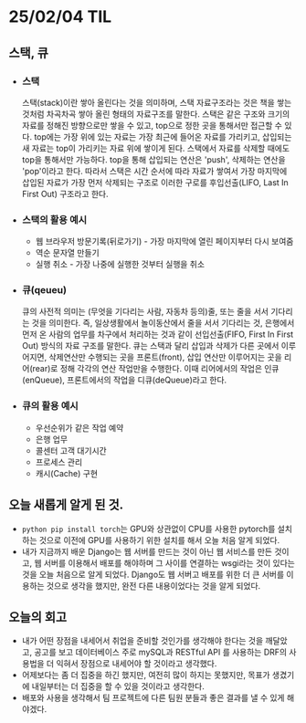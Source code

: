 # 25/02/04 TIL
## 스택, 큐
  - ### 스택
    스택(stack)이란 쌓아 올린다는 것을 의미하며, 스택 자료구조라는 것은 책을 쌓는 것처럼 차곡차곡 쌓아 올린 형태의 자료구조를 말한다.
    스택은 같은 구조와 크기의 자료를 정해진 방향으로만 쌓을 수 있고, top으로 정한 곳을 통해서만 접근할 수 있다.
    top에는 가장 위에 있는 자료는 가장 최근에 들어온 자료를 가리키고, 삽입되는 새 자료는 top이 가리키는 자료 위에 쌓이게 된다.
    스택에서 자료를 삭제할 때에도 top을 통해서만 가능하다. top을 통해 삽입되는 연산은 'push', 삭제하는 연산을 'pop'이라고 한다.
    따라서 스택은 시간 순서에 따라 자료가 쌓여서 가장 마지막에 삽입된 자료가 가장 먼저 삭제되는 구조로 이러한 구로를 후입선출(LIFO, Last In First Out) 구조라고 한다.
  - ### 스택의 활용 예시
    - 웹 브라우저 방문기록(뒤로가기) - 가장 마지막에 열린 페이지부터 다시 보여줌
    - 역순 문자열 만들기
    - 실행 취소 - 가장 나중에 실행한 것부터 실행을 취소

  - ### 큐(qeueu)
    큐의 사전적 의미는 (무엇을 기다리는 사람, 자동차 등의)줄, 또는 줄을 서서 기다리는 것을 의미한다. 즉, 일상생활에서 놀이동산에서 줄을 서서 기다리는 것, 은행에서 먼저 온 사람의 업무를 차구에서 처리하는 것과 같이 선입선출(FIFO, First In First Out) 방식의 자료 구조를 말한다.
    큐는 스택과 달리 삽입과 삭제가 다른 곳에서 이루어지면, 삭제연산만 수행되는 곳을 프론트(front), 삽입 연산만 이루어지는 곳을 리어(rear)로 정해 각각의 연산 작업만을 수행한다. 이때 리어에서의 작업은 인큐(enQueue), 프론트에서의 작업을 디큐(deQueue)라고 한다.
  - ### 큐의 활용 예시
    - 우선순위가 같은 작업 예약
    - 은행 업무
    - 콜센터 고객 대기시간
    - 프로세스 관리
    - 캐시(Cache) 구현

## 오늘 새롭게 알게 된 것.
  - ```python pip install torch```는 GPU와 상관없이 CPU를 사용한 pytorch를 설치하는 것으로 이전에 GPU를 사용하기 위한 설치를 해서 오늘 처음 알게 되었다.
  - 내가 지금까지 배운 Django는 웹 서버를 만드는 것이 아닌 웹 서비스를 만든 것이고, 웹 서버를 이용해서 배포를 해야하며 그 사이를 연결하는 wsgi라는 것이 있다는 것을 오늘 처음으로 알게 되었다. Django도 웹 서버고 배포를 위한 더 큰 서버를 이용하는 것으로 생각을 했지만, 완전 다른 내용이었다는 것을 알게 되었다.

## 오늘의 회고
  - 내가 어떤 장점을 내세어서 취업을 준비할 것인가를 생각해야 한다는 것을 깨달았고, 공고를 보고 데이터베이스 주로 mySQL과 RESTful API 를 사용하는 DRF의 사용법을 더 익혀서 장점으로 내세어야 할 것이라고 생각했다.
  - 어제보다는 좀 더 집중을 하긴 했지만, 여전히 많이 하지는 못했지만, 목표가 생겼기에 내일부터는 더 집중을 할 수 있을 것이라고 생각한다.
  - 배포와 사용을 생각해서 팀 프로젝트에 다른 팀원 분들과 좋은 결과를 낼 수 있게 해야겠다.
